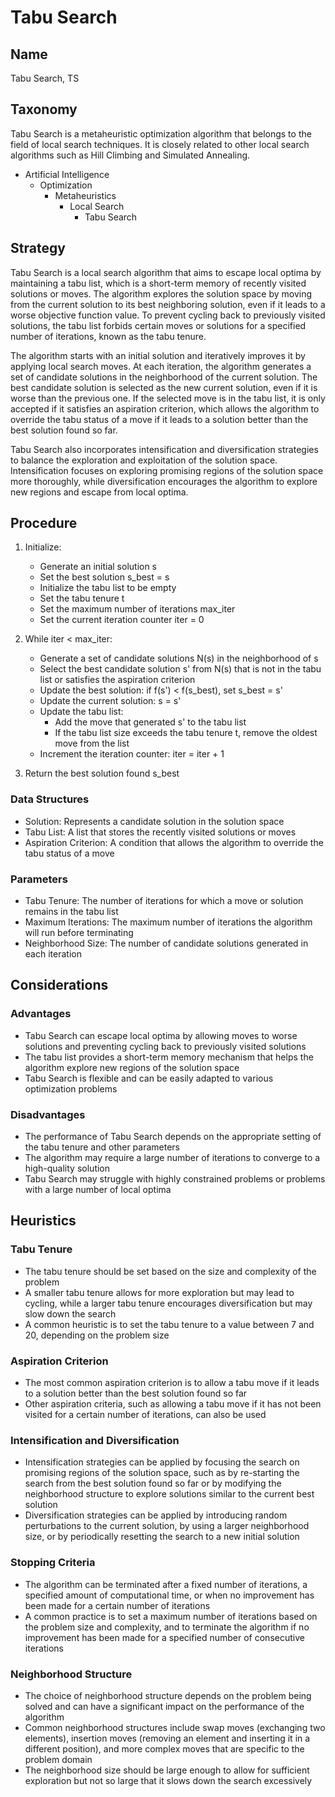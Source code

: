 # Tabu Search

## Name

Tabu Search, TS

## Taxonomy

Tabu Search is a metaheuristic optimization algorithm that belongs to the field of local search techniques. It is closely related to other local search algorithms such as Hill Climbing and Simulated Annealing.

- Artificial Intelligence
  - Optimization
    - Metaheuristics
      - Local Search
        - Tabu Search

## Strategy

Tabu Search is a local search algorithm that aims to escape local optima by maintaining a tabu list, which is a short-term memory of recently visited solutions or moves. The algorithm explores the solution space by moving from the current solution to its best neighboring solution, even if it leads to a worse objective function value. To prevent cycling back to previously visited solutions, the tabu list forbids certain moves or solutions for a specified number of iterations, known as the tabu tenure.

The algorithm starts with an initial solution and iteratively improves it by applying local search moves. At each iteration, the algorithm generates a set of candidate solutions in the neighborhood of the current solution. The best candidate solution is selected as the new current solution, even if it is worse than the previous one. If the selected move is in the tabu list, it is only accepted if it satisfies an aspiration criterion, which allows the algorithm to override the tabu status of a move if it leads to a solution better than the best solution found so far.

Tabu Search also incorporates intensification and diversification strategies to balance the exploration and exploitation of the solution space. Intensification focuses on exploring promising regions of the solution space more thoroughly, while diversification encourages the algorithm to explore new regions and escape from local optima.

## Procedure

1. Initialize:
   - Generate an initial solution s
   - Set the best solution s_best = s
   - Initialize the tabu list to be empty
   - Set the tabu tenure t
   - Set the maximum number of iterations max_iter
   - Set the current iteration counter iter = 0

2. While iter < max_iter:
   - Generate a set of candidate solutions N(s) in the neighborhood of s
   - Select the best candidate solution s' from N(s) that is not in the tabu list or satisfies the aspiration criterion
   - Update the best solution: if f(s') < f(s_best), set s_best = s'
   - Update the current solution: s = s'
   - Update the tabu list:
     - Add the move that generated s' to the tabu list
     - If the tabu list size exceeds the tabu tenure t, remove the oldest move from the list
   - Increment the iteration counter: iter = iter + 1

3. Return the best solution found s_best

### Data Structures

- Solution: Represents a candidate solution in the solution space
- Tabu List: A list that stores the recently visited solutions or moves
- Aspiration Criterion: A condition that allows the algorithm to override the tabu status of a move

### Parameters

- Tabu Tenure: The number of iterations for which a move or solution remains in the tabu list
- Maximum Iterations: The maximum number of iterations the algorithm will run before terminating
- Neighborhood Size: The number of candidate solutions generated in each iteration

## Considerations

### Advantages

- Tabu Search can escape local optima by allowing moves to worse solutions and preventing cycling back to previously visited solutions
- The tabu list provides a short-term memory mechanism that helps the algorithm explore new regions of the solution space
- Tabu Search is flexible and can be easily adapted to various optimization problems

### Disadvantages

- The performance of Tabu Search depends on the appropriate setting of the tabu tenure and other parameters
- The algorithm may require a large number of iterations to converge to a high-quality solution
- Tabu Search may struggle with highly constrained problems or problems with a large number of local optima

## Heuristics

### Tabu Tenure

- The tabu tenure should be set based on the size and complexity of the problem
- A smaller tabu tenure allows for more exploration but may lead to cycling, while a larger tabu tenure encourages diversification but may slow down the search
- A common heuristic is to set the tabu tenure to a value between 7 and 20, depending on the problem size

### Aspiration Criterion

- The most common aspiration criterion is to allow a tabu move if it leads to a solution better than the best solution found so far
- Other aspiration criteria, such as allowing a tabu move if it has not been visited for a certain number of iterations, can also be used

### Intensification and Diversification

- Intensification strategies can be applied by focusing the search on promising regions of the solution space, such as by re-starting the search from the best solution found so far or by modifying the neighborhood structure to explore solutions similar to the current best solution
- Diversification strategies can be applied by introducing random perturbations to the current solution, by using a larger neighborhood size, or by periodically resetting the search to a new initial solution

### Stopping Criteria

- The algorithm can be terminated after a fixed number of iterations, a specified amount of computational time, or when no improvement has been made for a certain number of iterations
- A common practice is to set a maximum number of iterations based on the problem size and complexity, and to terminate the algorithm if no improvement has been made for a specified number of consecutive iterations

### Neighborhood Structure

- The choice of neighborhood structure depends on the problem being solved and can have a significant impact on the performance of the algorithm
- Common neighborhood structures include swap moves (exchanging two elements), insertion moves (removing an element and inserting it in a different position), and more complex moves that are specific to the problem domain
- The neighborhood size should be large enough to allow for sufficient exploration but not so large that it slows down the search excessively

